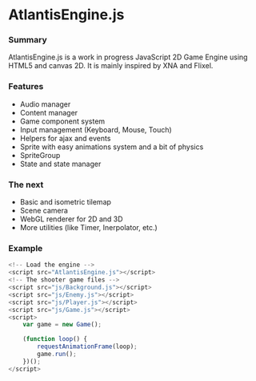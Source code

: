 AtlantisEngine.js
=================

### Summary
AtlantisEngine.js is a work in progress JavaScript 2D Game Engine using HTML5 and canvas 2D. It is mainly inspired by XNA and Flixel.

### Features
* Audio manager
* Content manager 
* Game component system
* Input management (Keyboard, Mouse, Touch)
* Helpers for ajax and events
* Sprite with easy animations system and a bit of physics
* SpriteGroup
* State and state manager

### The next
* Basic and isometric tilemap
* Scene camera
* WebGL renderer for 2D and 3D
* More utilities (like Timer, Inerpolator, etc.)

### Example

```javascript
<!-- Load the engine -->
<script src="AtlantisEngine.js"></script>
<!-- The shooter game files -->
<script src="js/Background.js"></script>
<script src="js/Enemy.js"></script>
<script src="js/Player.js"></script>
<script src="js/Game.js"></script>
<script>
    var game = new Game();

    (function loop() {
        requestAnimationFrame(loop);
        game.run();
    })();
</script>
```